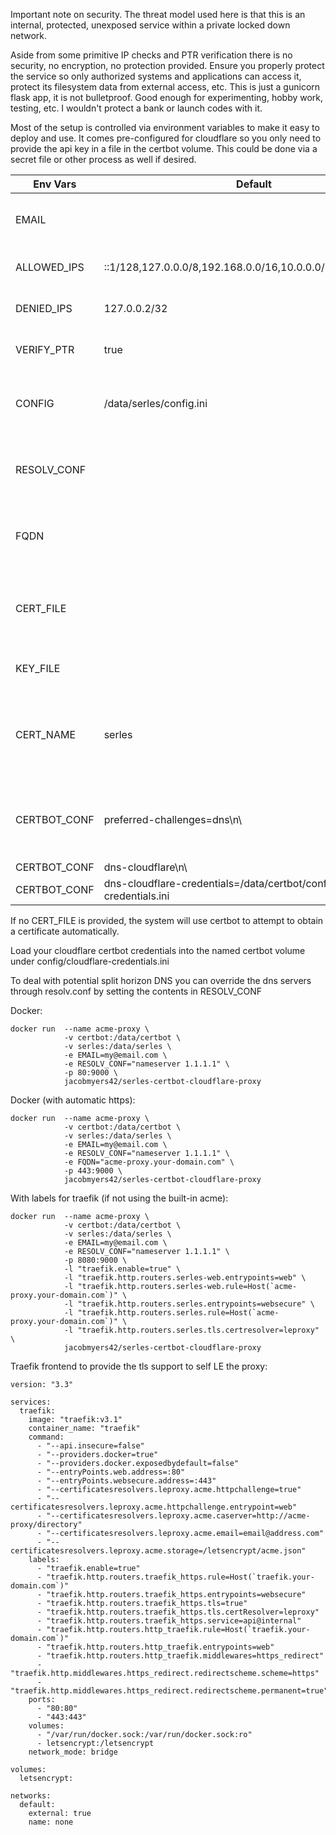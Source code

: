 Important note on security. The threat model used here is that this is an internal, protected, unexposed service within a private locked down network.

Aside from some primitive IP checks and PTR verification there is no security, no encryption, no protection provided. Ensure you properly protect the service so only authorized systems and applications can access it, protect its filesystem data from external access, etc. This is just a gunicorn flask app, it is not bulletproof. Good enough for experimenting, hobby work, testing, etc. I wouldn't protect a bank or launch codes with it.

Most of the setup is controlled via environment variables to make it easy to deploy and use. It comes pre-configured for cloudflare so you only need to provide the api key in a file in the certbot volume. This could be done via a secret file or other process as well if desired.

| Env Vars     | Default                                                    | Notes                                                                                  |
|--------------|------------------------------------------------------------|----------------------------------------------------------------------------------------|
| EMAIL        | <none>                                                     | Email for certbot account registration                                                 |
| ALLOWED_IPS  | ::1/128,127.0.0.0/8,192.168.0.0/16,10.0.0.0/8,172.16.0.0/16| CSV list of allowed IP CIDRs                                                           |
| DENIED_IPS   | 127.0.0.2/32                                               | CSV list of denied IP CIDRs                                                            |
| VERIFY_PTR   | true                                                       | true to require a valid PTR for request                                                |
| CONFIG       | /data/serles/config.ini                                    | Path to fully custom config.ini for serles if not using ENV vars                       |
| RESOLV_CONF  | <none>                                                     | Content to write to /etc/resolv.conf (ie: nameserver 1.1.1.1)                          |
| FQDN         | <none>                                                     | Fully qualified domain name for the server to enable HTTPS mode                        |
| CERT_FILE    | <none>                                                     | Path to a custom SSL certificate file (PEM). If not set, ACME will be used             |
| KEY_FILE     | <none>                                                     | Path to the private key for CERT_FILE                                                  |
| CERT_NAME    | serles                                                     | Certificate name to use for certbot when using automatic HTTPS, default should be fine |
| CERTBOT_CONF | preferred-challenges=dns\n\                                | Contents to append to the certbot config, default uses cloudflare simple config
| CERTBOT_CONF | dns-cloudflare\n\                                          | |
| CERTBOT_CONF | dns-cloudflare-credentials=/data/certbot/config/cloudflare-credentials.ini |  |

If no CERT_FILE is provided, the system will use certbot to attempt to obtain a certificate automatically.

Load your cloudflare certbot credentials into the named certbot volume under config/cloudflare-credentials.ini

To deal with potential split horizon DNS you can override the dns servers through resolv.conf by setting the contents in RESOLV_CONF

Docker:
```
docker run  --name acme-proxy \
            -v certbot:/data/certbot \
            -v serles:/data/serles \
            -e EMAIL=my@email.com \
            -e RESOLV_CONF="nameserver 1.1.1.1" \
            -p 80:9000 \
            jacobmyers42/serles-certbot-cloudflare-proxy
```

Docker (with automatic https):
```
docker run  --name acme-proxy \
            -v certbot:/data/certbot \
            -v serles:/data/serles \
            -e EMAIL=my@email.com \
            -e RESOLV_CONF="nameserver 1.1.1.1" \
            -e FQDN="acme-proxy.your-domain.com" \
            -p 443:9000 \
            jacobmyers42/serles-certbot-cloudflare-proxy
```

With labels for traefik (if not using the built-in acme):
```
docker run  --name acme-proxy \
            -v certbot:/data/certbot \
            -v serles:/data/serles \
            -e EMAIL=my@email.com \
            -e RESOLV_CONF="nameserver 1.1.1.1" \
            -p 8080:9000 \
            -l "traefik.enable=true" \
            -l "traefik.http.routers.serles-web.entrypoints=web" \
            -l "traefik.http.routers.serles-web.rule=Host(`acme-proxy.your-domain.com`)" \
            -l "traefik.http.routers.serles.entrypoints=websecure" \
            -l "traefik.http.routers.serles.rule=Host(`acme-proxy.your-domain.com`)" \
            -l "traefik.http.routers.serles.tls.certresolver=leproxy" \
            jacobmyers42/serles-certbot-cloudflare-proxy
```

Traefik frontend to provide the tls support to self LE the proxy:
```
version: "3.3"

services:
  traefik:
    image: "traefik:v3.1"
    container_name: "traefik"
    command:
      - "--api.insecure=false"
      - "--providers.docker=true"
      - "--providers.docker.exposedbydefault=false"
      - "--entryPoints.web.address=:80"
      - "--entryPoints.websecure.address=:443"
      - "--certificatesresolvers.leproxy.acme.httpchallenge=true"
      - "--certificatesresolvers.leproxy.acme.httpchallenge.entrypoint=web"
      - "--certificatesresolvers.leproxy.acme.caserver=http://acme-proxy/directory"
      - "--certificatesresolvers.leproxy.acme.email=email@address.com"
      - "--certificatesresolvers.leproxy.acme.storage=/letsencrypt/acme.json"
    labels:
      - "traefik.enable=true"  
      - "traefik.http.routers.traefik_https.rule=Host(`traefik.your-domain.com`)"
      - "traefik.http.routers.traefik_https.entrypoints=websecure"
      - "traefik.http.routers.traefik_https.tls=true"
      - "traefik.http.routers.traefik_https.tls.certResolver=leproxy"
      - "traefik.http.routers.traefik_https.service=api@internal"
      - "traefik.http.routers.http_traefik.rule=Host(`traefik.your-domain.com`)"
      - "traefik.http.routers.http_traefik.entrypoints=web"
      - "traefik.http.routers.http_traefik.middlewares=https_redirect"
      - "traefik.http.middlewares.https_redirect.redirectscheme.scheme=https"
      - "traefik.http.middlewares.https_redirect.redirectscheme.permanent=true"
    ports:
      - "80:80"
      - "443:443"
    volumes:
      - "/var/run/docker.sock:/var/run/docker.sock:ro"
      - letsencrypt:/letsencrypt
    network_mode: bridge

volumes:
  letsencrypt:

networks:
  default:
    external: true
    name: none
```
